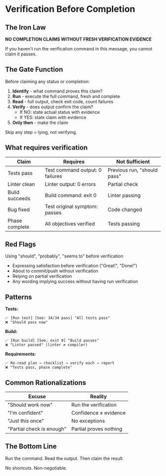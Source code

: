 # Verification Before Completion

## The Iron Law

**NO COMPLETION CLAIMS WITHOUT FRESH VERIFICATION EVIDENCE**

If you haven't run the verification command in this message, you cannot claim it passes.

## The Gate Function

Before claiming any status or completion:

1. **Identify** - what command proves this claim?
2. **Run** - execute the full command, fresh and complete
3. **Read** - full output, check exit code, count failures
4. **Verify** - does output confirm the claim?
   - If NO: state actual status with evidence
   - If YES: state claim with evidence
5. **Only then** - make the claim

Skip any step = lying, not verifying.

## What requires verification

| Claim | Requires | Not Sufficient |
|-------|----------|----------------|
| Tests pass | Test command output: 0 failures | Previous run, "should pass" |
| Linter clean | Linter output: 0 errors | Partial check |
| Build succeeds | Build command: exit 0 | Linter passing |
| Bug fixed | Test original symptom: passes | Code changed |
| Phase complete | All objectives verified | Tests passing |

## Red Flags

Using "should", "probably", "seems to" before verification
- Expressing satisfaction before verification ("Great!", "Done!")
- About to commit/push without verification
- Relying on partial verification
- Any wording implying success without having run verification

## Patterns

**Tests:**
```
✅ [Run test] [See: 34/34 pass] "All tests pass"
❌ "Should pass now"
```

**Build:**
```
✅ [Run build] [See: exit 0] "Build passes"
❌ "Linter passed" (linter ≠ compiler)
```

**Requirements:**
```
✅ Re-read plan → checklist → verify each → report
❌ "Tests pass, phase complete"
```

## Common Rationalizations

| Excuse | Reality |
|--------|---------|
| "Should work now" | Run the verification |
| "I'm confident" | Confidence ≠ evidence |
| "Just this once" | No exceptions |
| "Partial check is enough" | Partial proves nothing |

## The Bottom Line

Run the command. Read the output. Then claim the result.

No shortcuts. Non-negotiable.

